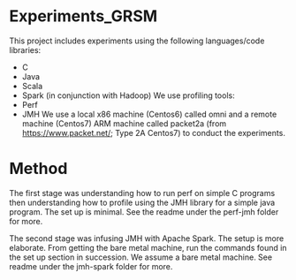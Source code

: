 # Experiments_GRSM
This project includes experiments using the following languages/code libraries:
  + C
  + Java
  + Scala
  + Spark (in conjunction with Hadoop)
We use profiling tools:
  + Perf
  + JMH
We use a local x86 machine (Centos6) called omni and a remote machine (Centos7) ARM machine called packet2a (from https://www.packet.net/; Type 2A Centos7) to conduct the experiments.
  
# Method
The first stage was understanding how to run perf on simple C programs then understanding how to profile using the JMH library for a simple java program. The set up is minimal. See the readme under the perf-jmh folder for more.

The second stage was infusing JMH with Apache Spark. The setup is more elaborate. From getting the bare metal machine, run the commands found in the set up section in succession. We assume a bare metal machine. See readme under the jmh-spark folder for more.
